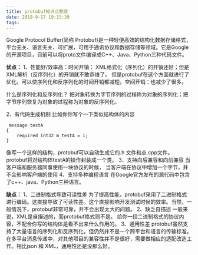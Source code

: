 ```yaml
---
title: protobuf知识点整理
date: 2019-9-17 19:15:39
tags:
---
```



Google Protocol Buffer(简称 Protobuf)是一种轻便高效的结构化数据存储格式，平台无关、语言无关、可扩展，可用于通讯协议和数据存储等领域。它是Google的开源项目，目前可以将proto文件编译成C++、Java、Python三种代码文件。

**优点：**
1、性能好/效率高：时间开销： XML格式化（序列化）的开销还好；但是XML解析（反序列化）的开销就不敢恭维了。 但是protobuf在这个方面就进行了优化。可以使序列化和反序列化的时间开销都减短。空间开销：也减少了很多。

什么是序列化和反序列化？
把对象转换为字节序列的过程称为对象的序列化；把字节序列恢复为对象的过程称为对象的反序列化。

2、有代码生成机制
比如你你写个一下类似结构体的内容
```
 message testA  
{  
    required int32 m_testA = 1;  
}  
```
像写一个这样的结构，protobuf可以自动生成它的.h 文件和点.cpp文件。
protobuf将对结构体testA的操作封装成一个类。
3、支持向后兼容和向前兼容
当客户端和服务器同事使用一块协议的时候， 当客户端在协议中增加一个字节，并不会影响客户端的使用
4、支持多种编程语言
在Google官方发布的源代码中包含了c++、java、Python三种语言。

**缺点：**
1、二进制格式导致可读性差
为了提高性能，protobuf采用了二进制格式进行编码。这直接导致了可读性差。这个直接影响开发测试时候的效率。当然，一般情况下，protobuf非常可靠，并不会出现太大的问题。
2、缺乏自描述
一般来说，XML是自描述的，而protobuf格式则不是。 给你一段二进制格式的协议内容，不配合你写的结构体是看不出来什么作用的。
3、通用性差
protobuf虽然支持了大量语言的序列化和反序列化，但仍然并不是一个跨平台和语言的传输标准。在多平台消息传递中，对其他项目的兼容性并不是很好，需要做相应的适配改造工作。相比json 和 XML，通用性还是没那么好。



